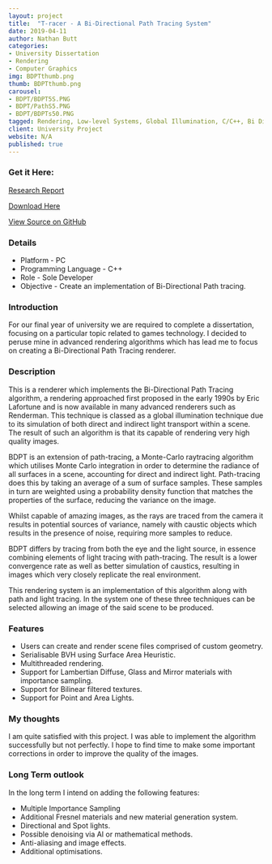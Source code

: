 ```yaml
---
layout: project
title:  "T-racer - A Bi-Directional Path Tracing System"
date: 2019-04-11
author: Nathan Butt
categories:
- University Dissertation
- Rendering
- Computer Graphics
img: BDPTthumb.png
thumb: BDPTthumb.png
carousel:
- BDPT/BDPT5S.PNG
- BDPT/PathS5.PNG
- BDPT/BDPTs50.PNG
tagged: Rendering, Low-level Systems, Global Illumination, C/C++, Bi Directional PathTracing
client: University Project
website: N/A
published: true
---
```


<!-- Place this tag in your head or just before your close body tag. -->
<script async defer src="https://buttons.github.io/buttons.js"></script>

### Get it Here:
<a href="/assets/documents/BDPTReport.pdf">Research Report</a>

<!-- Place this tag where you want the button to render. -->
<a class="github-button" href="https://github.com/n86-64/CTP-T-racer/archive/master.zip" data-icon="octicon-cloud-download" data-size="large" aria-label="Download n86-64/CTP-T-racer on GitHub">Download Here</a>

<a class="github-button" href="https://github.com/n86-64/CTP-T-racer" data-size="large" aria-label="Download T-Racer on GitHub">View Source on GitHub</a>

### Details
- Platform - PC
- Programming Language - C++
- Role - Sole Developer
- Objective - Create an implementation of Bi-Directional Path tracing.

### Introduction
For our final year of university we are required to complete a dissertation, focusing on a particular topic related to games technology. I decided to peruse mine in advanced rendering algorithms which has lead me to focus on creating a Bi-Directional Path Tracing renderer.


### Description
This is a renderer which implements the Bi-Directional Path Tracing algorithm, a rendering approached first proposed in the early 1990s by Eric Lafortune and is now available in many advanced renderers such as Renderman. This technique is classed as a global illumination technique due to its simulation of both direct and indirect light transport within a scene. The result of such an algorithm is that its capable of rendering very high quality images.

BDPT is an extension of path-tracing, a Monte-Carlo raytracing algorithm which utilises Monte Carlo integration in order to determine the radiance of all surfaces in a scene, accounting for direct and indirect light. Path-tracing does this by taking an average of a sum of surface samples. These samples in turn are weighted using a probability density function that matches the properties of the surface, reducing the variance on the image.

Whilst capable of amazing images, as the rays are traced from the camera it results in potential sources of variance, namely with caustic objects which results in the presence of noise, requiring more samples to reduce.

BDPT differs by tracing from both the eye and the light source, in essence combining elements of light tracing with path-tracing. The result is a lower convergence rate as well as better simulation of caustics, resulting in images which very closely replicate the real environment.

This rendering system is an implementation of this algorithm along with path and light tracing. In the system one of these three techniques can be selected allowing an image of the said scene to be produced.

### Features
- Users can create and render scene files comprised of custom geometry.
- Serialisable BVH using Surface Area Heuristic.
- Multithreaded rendering.
- Support for Lambertian Diffuse, Glass and Mirror materials with importance sampling.
- Support for Bilinear filtered textures.
- Support for Point and Area Lights.

### My thoughts
I am quite satisfied with this project. I was able to implement the algorithm successfully but not perfectly. I hope to find time to make some important corrections in order to improve the quality of the images.

### Long Term outlook
In the long term I intend on adding the following features:
- Multiple Importance Sampling
- Additional Fresnel materials and new material generation system.
- Directional and Spot lights.
- Possible denoising via AI or mathematical methods.
- Anti-aliasing and image effects.
- Additional optimisations.
